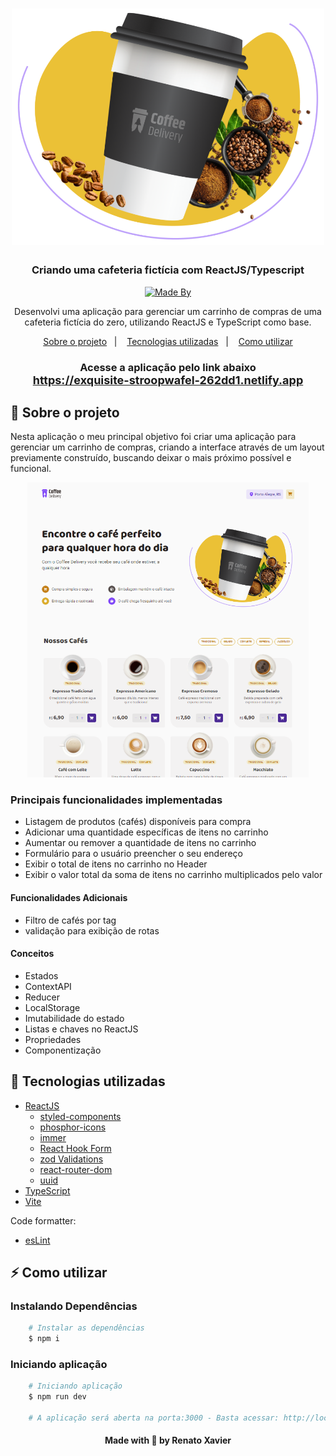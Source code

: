 <h1 align="center">
<img alig src="./src/assets/intro-imagem.svg" width=500 alt="Coffee Delivery Logo">
</h1>

<h3 align="center">
  Criando uma cafeteria fictícia com ReactJS/Typescript
</h3>

<p align="center">
  <a href="https://www.linkedin.com/in/rnatu/">
    <img alt="Made By" src="https://img.shields.io/static/v1?label=Made%20By&message=Renato%20Xavier&color=3667B3&style=for-the-badge">
  </a>
</p>

<p align="center">
Desenvolvi uma aplicação para gerenciar um carrinho de compras de uma cafeteria fictícia do zero, utilizando ReactJS e TypeScript como base.
</p>

<p align="center">
  <a href="#-sobre-o-projeto">Sobre o projeto</a>&nbsp;&nbsp;&nbsp;|&nbsp;&nbsp;&nbsp;
  <a href="#-tecnologias-utilizadas">Tecnologias utilizadas</a>&nbsp;&nbsp;&nbsp;|&nbsp;&nbsp;&nbsp;
  <a href="#-Como-utilizar">Como utilizar</a>
</p>

<h3 align="center">
  Acesse a aplicação pelo link abaixo<br />
   <font size="4">
   <a  href="https://exquisite-stroopwafel-262dd1.netlify.app">
  https://exquisite-stroopwafel-262dd1.netlify.app
  </a>
  </font>
</h3>

## 📜 Sobre o projeto

Nesta aplicação o meu principal objetivo foi criar uma aplicação para gerenciar um carrinho de compras, criando a interface através de um layout previamente construído, buscando deixar o mais próximo possível e funcional.

<p align="center">
  <img alig src="./public/demonstration.png" width=450 alt="Coffee Delivery Logo">
</p>

### Principais funcionalidades implementadas

- Listagem de produtos (cafés) disponíveis para compra
- Adicionar uma quantidade específicas de itens no carrinho
- Aumentar ou remover a quantidade de itens no carrinho
- Formulário para o usuário preencher o seu endereço
- Exibir o total de itens no carrinho no Header
- Exibir o valor total da soma de itens no carrinho multiplicados pelo valor

#### Funcionalidades Adicionais

- Filtro de cafés por tag
- validação para exibição de rotas

#### Conceitos

- Estados
- ContextAPI
- Reducer
- LocalStorage
- Imutabilidade do estado
- Listas e chaves no ReactJS
- Propriedades
- Componentização

## 🚀 Tecnologias utilizadas

- [ReactJS](https://pt-br.reactjs.org/)
  - [styled-components](https://styled-components.com/)
  - [phosphor-icons](https://phosphoricons.com/)
  - [immer](https://immerjs.github.io/immer/)
  - [React Hook Form](https://react-hook-form.com/)
  - [zod Validations](https://zod.dev/)
  - [react-router-dom](https://reactrouter.com/en/main)
  - [uuid](https://github.com/uuidjs/uuid)
- [TypeScript](https://www.typescriptlang.org/)
- [Vite](https://vitejs.dev/)

Code formatter:

- [esLint](https://eslint.org/)

## ⚡ Como utilizar

### Instalando Dependências

```bash
    # Instalar as dependências
    $ npm i
```

### Iniciando aplicação

```bash
    # Iniciando aplicação
    $ npm run dev

    # A aplicação será aberta na porta:3000 - Basta acessar: http://localhost:5173/
```

<h4 align="center">
    Made with 💜 by Renato Xavier
</h4>
